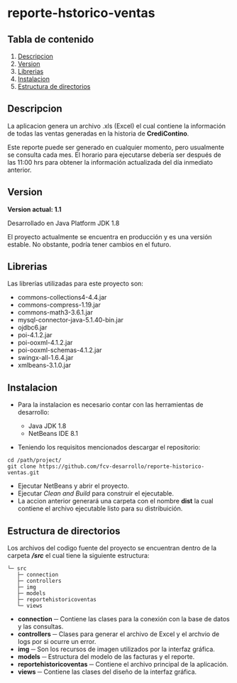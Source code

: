 # reporte-hstorico-ventas

## Tabla de contenido

1. [Descripcion](#descripcion)
2. [Version](#version)
3. [Librerias](#librerias)
4. [Instalacion](#instalacion)
5. [Estructura de directorios](#estructura-de-directorios)

## Descripcion

La aplicacion genera un archivo .xls (Excel) el cual contiene la información de todas las ventas generadas en la historia de **CrediContino**.

Este reporte puede ser generado en cualquier momento, pero usualmente se consulta cada mes. El horario para ejecutarse debería ser después de las 11:00 hrs para obtener la información actualizada del día inmediato anterior.

## Version

**Version actual: 1.1**

Desarrollado en Java Platform JDK 1.8

El proyecto actualmente se encuentra en producción y es una versión estable. No obstante, podría tener cambios en el futuro.

## Librerias

Las librerías utilizadas para este proyecto son:

- commons-collections4-4.4.jar
- commons-compress-1.19.jar
- commons-math3-3.6.1.jar
- mysql-connector-java-5.1.40-bin.jar
- ojdbc6.jar
- poi-4.1.2.jar
- poi-ooxml-4.1.2.jar
- poi-ooxml-schemas-4.1.2.jar
- swingx-all-1.6.4.jar
- xmlbeans-3.1.0.jar

## Instalacion

- Para la instalacion es necesario contar con las herramientas de desarrollo:

  - Java JDK 1.8
  - NetBeans IDE 8.1

- Teniendo los requisitos mencionados descargar el repositorio:

```
cd /path/project/
git clone https://github.com/fcv-desarrollo/reporte-historico-ventas.git
```

- Ejecutar NetBeans y abrir el proyecto.
- Ejecutar *Clean and Build* para construir el ejecutable.
- La accion anterior generará una carpeta con el nombre **dist** la cual contiene el archivo ejecutable listo para su distribuición.

## Estructura de directorios

Los archivos del codigo fuente del proyecto se encuentran dentro de la carpeta ***/src*** el cual tiene la siguiente estructura:

```
└─ src
   ├─ connection
   ├─ controllers
   ├─ img
   ├─ models
   ├─ reportehistoricoventas
   └─ views
```
- **connection** ─ Contiene las clases para la conexión con la base de datos y las consultas.
- **controllers** ─ Clases para generar el archivo de Excel y el archvio de logs por si ocurre un error.
- **img** ─ Son los recursos de imagen utilizados por la interfaz gráfica.
- **models** ─ Estructura del modelo de las facturas y el reporte.
- **reportehistoricoventas** ─ Contiene el archivo principal de la aplicación.
- **views** ─ Contiene las clases del diseño de la interfaz gráfica.

